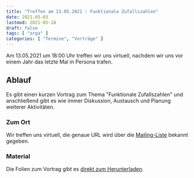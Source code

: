 ```yaml
---
title: "Treffen am 13.05.2021 : Funktionale Zufallszahlen"
date: 2021-05-03
lastmod: 2021-05-18
draft: false
tags: [ "orga" ]
categories: [ "Termine", "Vorträge" ]
---
```


Am 13.05.2021 um 18:00 Uhr treffen wir uns virtuell, nachdem wir uns vor einem Jahr das letzte Mal in Persona trafen.

## Ablauf ##

Es gibt einen kurzen Vortrag zum Thema "Funktionale Zufallszahlen" und anschließend gibt es wie immer Diskussion, Austausch und Planung weiterer Aktivitäten.

### Zum Ort ###

Wir treffen uns virtuell, die genaue URL wird über die [Mailing-Liste](/about/) bekannt gegeben.

### Material ###

Die Folien zum Vortrag gibt es [direkt zum Herunterladen](/slides/fp-rng.pdf).
